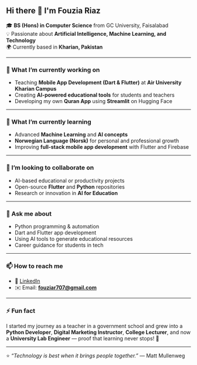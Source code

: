 ## Hi there 👋 I'm Fouzia Riaz  

🎓 **BS (Hons) in Computer Science** from GC University, Faisalabad  
💡 Passionate about **Artificial Intelligence, Machine Learning, and Technology**  
🌍 Currently based in **Kharian, Pakistan**

---

### 🔭 What I’m currently working on
- Teaching **Mobile App Development (Dart & Flutter)** at **Air University Kharian Campus**
- Creating **AI-powered educational tools** for students and teachers  
- Developing my own **Quran App** using **Streamlit** on Hugging Face  

---

### 🌱 What I’m currently learning
- Advanced **Machine Learning** and **AI concepts**  
- **Norwegian Language (Norsk)** for personal and professional growth  
- Improving **full-stack mobile app development** with Flutter and Firebase  

---

### 👯 I’m looking to collaborate on
- AI-based educational or productivity projects  
- Open-source **Flutter** and **Python** repositories  
- Research or innovation in **AI for Education**

---

### 💬 Ask me about
- Python programming & automation  
- Dart and Flutter app development  
- Using AI tools to generate educational resources  
- Career guidance for students in tech  

---

### 📫 How to reach me
- 💼 [LinkedIn](https://www.linkedin.com/in/fouziariaz-digitalmarketing/)  
- ✉️ Email: **fouziar707@gmail.com**

---

### ⚡ Fun fact
I started my journey as a teacher in a government school and grew into a **Python Developer**, **Digital Marketing Instructor**, **College Lecturer**, and now a **University Lab Engineer** — proof that learning never stops! 🚀  

---

⭐ *“Technology is best when it brings people together.”* — Matt Mullenweg  
